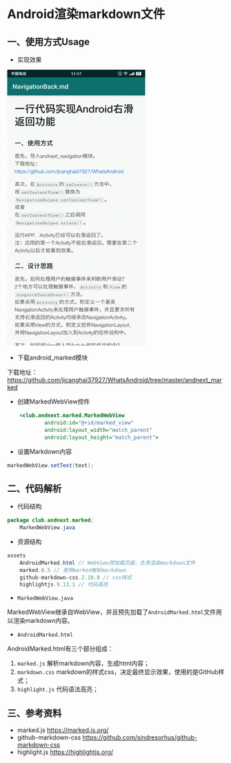 # Android渲染markdown文件

## 一、使用方式Usage

- 实现效果

![md_marked](./README/md_marked.gif)



- 下载android_marked模块

下载地址：https://github.com/jicanghai37927/WhatsAndroid/tree/master/andnext_marked



- 创建MarkedWebView控件

```xml
    <club.andnext.marked.MarkedWebView
            android:id="@+id/marked_view"
            android:layout_width="match_parent"
            android:layout_height="match_parent">
```



- 设置Markdown内容

```Java
markedWebView.setText(text);
```



## 二、代码解析

- 代码结构

```Java
package club.andnext.marked;
	MarkedWebView.java
```

* 资源结构

```Java
assets
	AndroidMarked.html // WebView预加载页面，负责渲染markdown文件
	marked.0.5 // 使用marked解析markdown
    github-markdown-css.2.10.0 // css样式
    highlightjs.9.13.1 // 代码高亮
```

- `MarkedWebView.java`

MarkedWebView继承自WebView，并且预先加载了`AndroidMarked.html`文件用以渲染markdown内容。

- `AndroidMarked.html`

AndroidMarked.html有三个部分组成：  

1. `marked.js` 解析markdown内容，生成html内容；
2. `markdown.css` markdown的样式css，决定最终显示效果，使用的是GitHub样式；
3. `highlight.js` 代码语法高亮；



## 三、参考资料

* marked.js https://marked.js.org/
* github-markdown-css https://github.com/sindresorhus/github-markdown-css
* highlight.js https://highlightjs.org/



